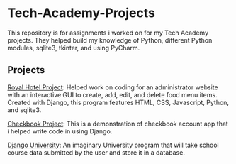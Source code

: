 # Tech-Academy-Projects
This repository is for assignments i worked on for my Tech Academy projects. They helped build my knowledge of Python, different Python modules, sqlite3, tkinter, and using PyCharm.

## Projects

[Royal Hotel Project](https://github.com/clcar23/Tech-Academy-Projects/tree/main/techproject): Helped work on coding for an administrator website with an interactive GUI to create, add, edit, and delete food menu items. Created with Django, this program features HTML, CSS, Javascript, Python, and sqlite3.


[Checkbook Project](https://github.com/clcar23/Tech-Academy-Projects/tree/main/checkbook_project): This is a demonstration of checkbook account app that i helped write code in using Django. 


[Django University](https://github.com/clcar23/Tech-Academy-Projects/tree/main/DjangoUniversity): An imaginary University program that will take school course data submitted by the user and store it in a database.
